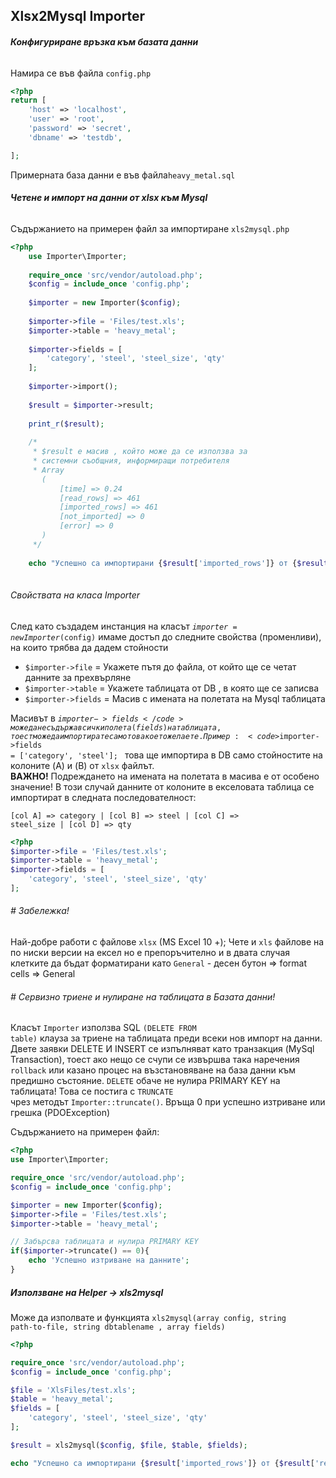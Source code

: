 ﻿Xlsx2Mysql Importer
---

###### <b>Конфигуриране връзка към базата данни</b>

Намира се във файла <code>config.php</code>
```php
<?php
return [
    'host' => 'localhost',
    'user' => 'root',
    'password' => 'secret',
    'dbname' => 'testdb',

];
```
Примерната база данни е във файла<code>heavy_metal.sql</code>  

###### <b>Четене и импорт на данни от xlsx към Mysql</b>

Съдържанието на примерен файл за импортиране <code>xls2mysql.php</code>

```php
<?php
    use Importer\Importer;
    
    require_once 'src/vendor/autoload.php';
    $config = include_once 'config.php';
    
    $importer = new Importer($config);
    
    $importer->file = 'Files/test.xls';
    $importer->table = 'heavy_metal';
    
    $importer->fields = [
        'category', 'steel', 'steel_size', 'qty'
    ];
    
    $importer->import();
    
    $result = $importer->result;
    
    print_r($result);
    
    /*
     * $result е масив , който може да се използва за 
     * системни съобщния, информиращи потребителя
     * Array
       (
           [time] => 0.24
           [read_rows] => 461
           [imported_rows] => 461
           [not_imported] => 0
           [error] => 0
       )
     */
    
    echo "Успешно са импортирани {$result['imported_rows']} от {$result['read_rows']} прочетени !";
    
```

###### Свойствата на класа Importer
След като създадем инстанция на класът <code>$importer = new Importer($config)</code> имаме достъп до следните
свойства (променливи), на които трябва да дадем стойности     
    
* <code>$importer->file</code> = Укажете пътя до файла, от който ще се четат данните за прехвърляне
* <code>$importer->table</code> = Укажете таблицата от DB , в която ще се записва
* <code>$importer->fields</code> = Масив с имената на полетата на Mysql таблицата  

Масивът в <code>$importer->fields</code> може да не съдържа всички полета (fields) на таблицата, 
тоест може да импортирате само това което желаете. Пример: 
<code>$importer->fields = ['category', 'steel']; </code> това ще импортира в DB само стойностите на колоните 
(A) и (B) от <code>xlsx</code> файлът.  
<b>ВАЖНО!</b> Подреждането на имената на полетата в масива е от особено значение! В този случай данните от
колоните в екселовата таблица се импортират в следната последователност:  

<code>[col A] => category | [col B] => steel | [col C] => steel_size | [col D] => qty</code>

```php
<?php
$importer->file = 'Files/test.xls';
$importer->table = 'heavy_metal';
$importer->fields = [
    'category', 'steel', 'steel_size', 'qty'
];
```

###### \# Забележка!
Най-добре работи с файлове <code>xlsx</code> (MS Excel 10 +);
Чете и <code>xls</code> файлове на по ниски версии на ексел но е препоръчително и в двата случая клетките
да бъдат форматирани като <code>General</code> - десен бутон => format cells => General  

###### \# Сервизно триене и нулиране на таблицата в Базата данни!
Класът <code>Importer</code> използва SQL <code>(DELETE FROM table)</code> клауза за триене на таблицата преди всеки нов 
импорт на данни. Двете заявки DELETE И INSERT се изпълняват като транзакция (MySql Transaction), тоест ако нещо се счупи 
се извършва така наречения <code>rollback</code> или казано процес на възстановяване на база данни към 
предишно състояние. <code>DELETE</code> обаче не нулира PRIMARY KEY на таблицата! Това се постига с <code>TRUNCATE</code>  
чрез методът <code>Importer::truncate()</code>. Връща 0 при успешно изтриване или грешка (PDOException)  
  
Съдържанието на примерен файл:

```php
<?php
use Importer\Importer;

require_once 'src/vendor/autoload.php';
$config = include_once 'config.php';

$importer = new Importer($config);
$importer->file = 'Files/test.xls';
$importer->table = 'heavy_metal';

// Забърсва таблицата и нулира PRIMARY KEY
if($importer->truncate() == 0){
    echo 'Успешно изтриване на данните';
}
```

##### Използване на Helper -> xls2mysql
Може да изполвате и функцията <code>xls2mysql(array config, string path-to-file, string dbtablename , array fields)</code>

```php
<?php

require_once 'src/vendor/autoload.php';
$config = include_once 'config.php';

$file = 'XlsFiles/test.xls';
$table = 'heavy_metal';
$fields = [
    'category', 'steel', 'steel_size', 'qty'
];

$result = xls2mysql($config, $file, $table, $fields);

echo "Успешно са импортирани {$result['imported_rows']} от {$result['read_rows']} прочетени!";
```
